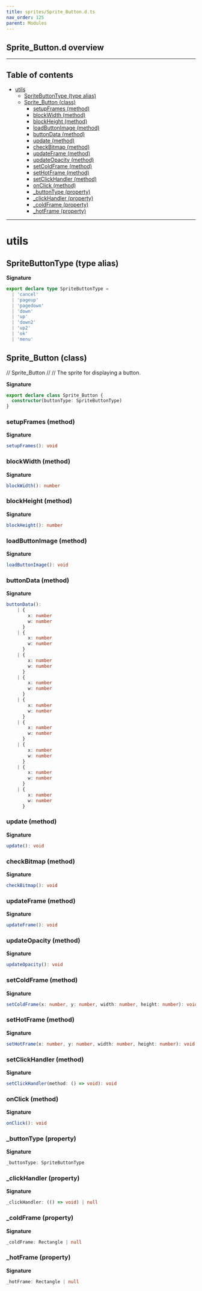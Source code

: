 ```yaml
---
title: sprites/Sprite_Button.d.ts
nav_order: 125
parent: Modules
---
```


## Sprite_Button.d overview

---

<h2 class="text-delta">Table of contents</h2>

- [utils](#utils)
  - [SpriteButtonType (type alias)](#spritebuttontype-type-alias)
  - [Sprite_Button (class)](#sprite_button-class)
    - [setupFrames (method)](#setupframes-method)
    - [blockWidth (method)](#blockwidth-method)
    - [blockHeight (method)](#blockheight-method)
    - [loadButtonImage (method)](#loadbuttonimage-method)
    - [buttonData (method)](#buttondata-method)
    - [update (method)](#update-method)
    - [checkBitmap (method)](#checkbitmap-method)
    - [updateFrame (method)](#updateframe-method)
    - [updateOpacity (method)](#updateopacity-method)
    - [setColdFrame (method)](#setcoldframe-method)
    - [setHotFrame (method)](#sethotframe-method)
    - [setClickHandler (method)](#setclickhandler-method)
    - [onClick (method)](#onclick-method)
    - [\_buttonType (property)](#_buttontype-property)
    - [\_clickHandler (property)](#_clickhandler-property)
    - [\_coldFrame (property)](#_coldframe-property)
    - [\_hotFrame (property)](#_hotframe-property)

---

# utils

## SpriteButtonType (type alias)

**Signature**

```ts
export declare type SpriteButtonType =
  | 'cancel'
  | 'pageup'
  | 'pagedown'
  | 'down'
  | 'up'
  | 'down2'
  | 'up2'
  | 'ok'
  | 'menu'
```

## Sprite_Button (class)

// Sprite_Button
//
// The sprite for displaying a button.

**Signature**

```ts
export declare class Sprite_Button {
  constructor(buttonType: SpriteButtonType)
}
```

### setupFrames (method)

**Signature**

```ts
setupFrames(): void
```

### blockWidth (method)

**Signature**

```ts
blockWidth(): number
```

### blockHeight (method)

**Signature**

```ts
blockHeight(): number
```

### loadButtonImage (method)

**Signature**

```ts
loadButtonImage(): void
```

### buttonData (method)

**Signature**

```ts
buttonData():
    | {
        x: number
        w: number
      }
    | {
        x: number
        w: number
      }
    | {
        x: number
        w: number
      }
    | {
        x: number
        w: number
      }
    | {
        x: number
        w: number
      }
    | {
        x: number
        w: number
      }
    | {
        x: number
        w: number
      }
    | {
        x: number
        w: number
      }
    | {
        x: number
        w: number
      }
```

### update (method)

**Signature**

```ts
update(): void
```

### checkBitmap (method)

**Signature**

```ts
checkBitmap(): void
```

### updateFrame (method)

**Signature**

```ts
updateFrame(): void
```

### updateOpacity (method)

**Signature**

```ts
updateOpacity(): void
```

### setColdFrame (method)

**Signature**

```ts
setColdFrame(x: number, y: number, width: number, height: number): void
```

### setHotFrame (method)

**Signature**

```ts
setHotFrame(x: number, y: number, width: number, height: number): void
```

### setClickHandler (method)

**Signature**

```ts
setClickHandler(method: () => void): void
```

### onClick (method)

**Signature**

```ts
onClick(): void
```

### \_buttonType (property)

**Signature**

```ts
_buttonType: SpriteButtonType
```

### \_clickHandler (property)

**Signature**

```ts
_clickHandler: (() => void) | null
```

### \_coldFrame (property)

**Signature**

```ts
_coldFrame: Rectangle | null
```

### \_hotFrame (property)

**Signature**

```ts
_hotFrame: Rectangle | null
```
